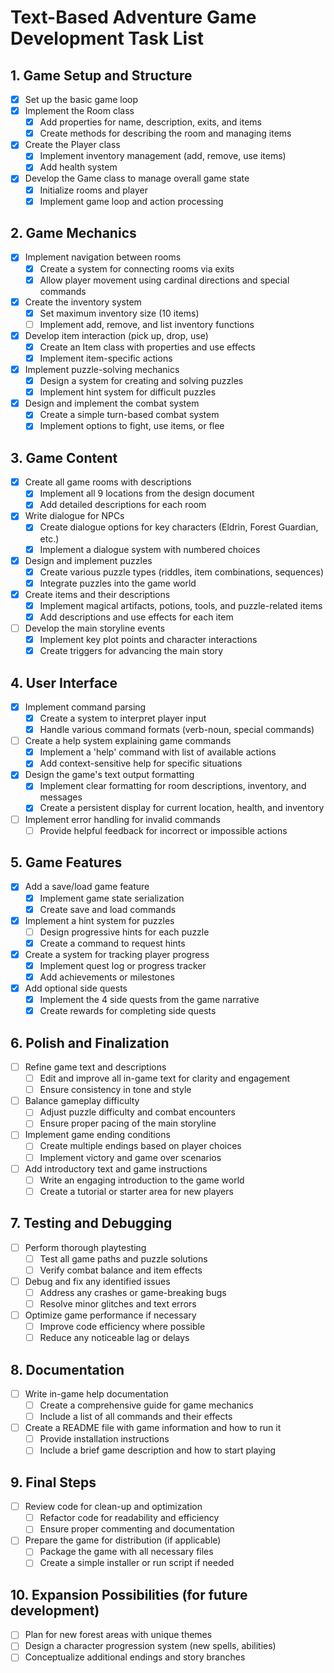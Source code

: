 # Text-Based Adventure Game Development Task List

## 1. Game Setup and Structure
- [X] Set up the basic game loop
- [X] Implement the Room class
  - [X] Add properties for name, description, exits, and items
  - [X] Create methods for describing the room and managing items
- [X] Create the Player class
  - [X] Implement inventory management (add, remove, use items)
  - [X] Add health system
- [X] Develop the Game class to manage overall game state
  - [X] Initialize rooms and player
  - [X] Implement game loop and action processing

## 2. Game Mechanics
- [X] Implement navigation between rooms
  - [X] Create a system for connecting rooms via exits
  - [X] Allow player movement using cardinal directions and special commands
- [X] Create the inventory system
  - [X] Set maximum inventory size (10 items)
  - [ ] Implement add, remove, and list inventory functions
- [X] Develop item interaction (pick up, drop, use)
  - [X] Create an Item class with properties and use effects
  - [X] Implement item-specific actions
- [X] Implement puzzle-solving mechanics
  - [X] Design a system for creating and solving puzzles
  - [X] Implement hint system for difficult puzzles
- [X] Design and implement the combat system
  - [X] Create a simple turn-based combat system
  - [X] Implement options to fight, use items, or flee

## 3. Game Content
- [X] Create all game rooms with descriptions
  - [X] Implement all 9 locations from the design document
  - [X] Add detailed descriptions for each room
- [X] Write dialogue for NPCs
  - [X] Create dialogue options for key characters (Eldrin, Forest Guardian, etc.)
  - [X] Implement a dialogue system with numbered choices
- [X] Design and implement puzzles
  - [X] Create various puzzle types (riddles, item combinations, sequences)
  - [X] Integrate puzzles into the game world
- [X] Create items and their descriptions
  - [X] Implement magical artifacts, potions, tools, and puzzle-related items
  - [X] Add descriptions and use effects for each item
- [ ] Develop the main storyline events
  - [X] Implement key plot points and character interactions
  - [X] Create triggers for advancing the main story

## 4. User Interface
- [X] Implement command parsing
  - [X] Create a system to interpret player input
  - [X] Handle various command formats (verb-noun, special commands)
- [ ] Create a help system explaining game commands
  - [X] Implement a 'help' command with list of available actions
  - [X] Add context-sensitive help for specific situations
- [X] Design the game's text output formatting
  - [X] Implement clear formatting for room descriptions, inventory, and messages
  - [X] Create a persistent display for current location, health, and inventory
- [ ] Implement error handling for invalid commands
  - [ ] Provide helpful feedback for incorrect or impossible actions

## 5. Game Features
- [X] Add a save/load game feature
  - [X] Implement game state serialization
  - [X] Create save and load commands
- [X] Implement a hint system for puzzles
  - [ ] Design progressive hints for each puzzle
  - [X] Create a command to request hints
- [X] Create a system for tracking player progress
  - [X] Implement quest log or progress tracker
  - [X] Add achievements or milestones
- [X] Add optional side quests
  - [X] Implement the 4 side quests from the game narrative
  - [X] Create rewards for completing side quests

## 6. Polish and Finalization
- [ ] Refine game text and descriptions
  - [ ] Edit and improve all in-game text for clarity and engagement
  - [ ] Ensure consistency in tone and style
- [ ] Balance gameplay difficulty
  - [ ] Adjust puzzle difficulty and combat encounters
  - [ ] Ensure proper pacing of the main storyline
- [ ] Implement game ending conditions
  - [ ] Create multiple endings based on player choices
  - [ ] Implement victory and game over scenarios
- [ ] Add introductory text and game instructions
  - [ ] Write an engaging introduction to the game world
  - [ ] Create a tutorial or starter area for new players

## 7. Testing and Debugging
- [ ] Perform thorough playtesting
  - [ ] Test all game paths and puzzle solutions
  - [ ] Verify combat balance and item effects
- [ ] Debug and fix any identified issues
  - [ ] Address any crashes or game-breaking bugs
  - [ ] Resolve minor glitches and text errors
- [ ] Optimize game performance if necessary
  - [ ] Improve code efficiency where possible
  - [ ] Reduce any noticeable lag or delays

## 8. Documentation
- [ ] Write in-game help documentation
  - [ ] Create a comprehensive guide for game mechanics
  - [ ] Include a list of all commands and their effects
- [ ] Create a README file with game information and how to run it
  - [ ] Provide installation instructions
  - [ ] Include a brief game description and how to start playing

## 9. Final Steps
- [ ] Review code for clean-up and optimization
  - [ ] Refactor code for readability and efficiency
  - [ ] Ensure proper commenting and documentation
- [ ] Prepare the game for distribution (if applicable)
  - [ ] Package the game with all necessary files
  - [ ] Create a simple installer or run script if needed

## 10. Expansion Possibilities (for future development)
- [ ] Plan for new forest areas with unique themes
- [ ] Design a character progression system (new spells, abilities)
- [ ] Conceptualize additional endings and story branches